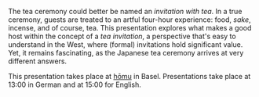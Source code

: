 The tea ceremony could better be named an *invitation with tea*. In a true ceremony, guests are treated to an artful four-hour experience: food, *sake*, incense, and of course, tea. This presentation explores what makes a good host within the concept of a *tea invitation*, a perspective that's easy to understand in the West, where (formal) invitations hold significant value. Yet, it remains fascinating, as the Japanese tea ceremony arrives at very different answers.

This presentation takes place at [hōmu](https://homu.ch/) in Basel. Presentations take place at 13:00 in German and at 15:00 for English.
